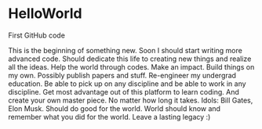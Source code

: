# HelloWorld
First GitHub code

This is the beginning of something new. 
Soon I should start writing more advanced code. Should dedicate this life to creating new things and realize all the ideas. 
Help the world through codes. Make an impact.
Build things on my own.
Possibly publish papers and stuff. 
Re-engineer my undergrad education. 
Be able to pick up on any discipline and be able to work in any discipline.
Get most advantage out of this platform to learn coding. And create your own master piece. No matter how long it takes.
Idols: Bill Gates, Elon Musk. 
Should do good for the world. 
World should know and remember what you did for the world.
Leave a lasting legacy :)
